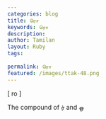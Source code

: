 ```yaml
---
categories: blog
title: ரொ
keywords: ரொ
description: 
author: Tamilan
layout: Ruby
tags: 
 
permalink: ரொ
featured: /images/ttak-48.png
---
```

  
[ ro ]  
  
The compound of ர் and ஒ